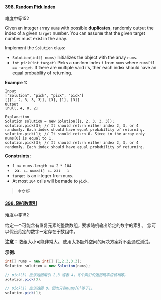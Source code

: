 #### [398. Random Pick Index](https://leetcode-cn.com/problems/random-pick-index/)

难度中等152

Given an integer array `nums` with possible **duplicates**, randomly output the index of a given `target` number. You can assume that the given target number must exist in the array.

Implement the `Solution` class:

- `Solution(int[] nums)` Initializes the object with the array `nums`.
- `int pick(int target)` Picks a random index `i` from `nums` where `nums[i] == target`. If there are multiple valid i's, then each index should have an equal probability of returning.

 

**Example 1:**

```
Input
["Solution", "pick", "pick", "pick"]
[[[1, 2, 3, 3, 3]], [3], [1], [3]]
Output
[null, 4, 0, 2]

Explanation
Solution solution = new Solution([1, 2, 3, 3, 3]);
solution.pick(3); // It should return either index 2, 3, or 4 randomly. Each index should have equal probability of returning.
solution.pick(1); // It should return 0. Since in the array only nums[0] is equal to 1.
solution.pick(3); // It should return either index 2, 3, or 4 randomly. Each index should have equal probability of returning.
```

 

**Constraints:**

- `1 <= nums.length <= 2 * 104`
- `-231 <= nums[i] <= 231 - 1`
- `target` is an integer from `nums`.
- At most `104` calls will be made to `pick`.





> 中文版

#### [398. 随机数索引](https://leetcode-cn.com/problems/random-pick-index/)

难度中等152

给定一个可能含有重复元素的整数数组，要求随机输出给定的数字的索引。 您可以假设给定的数字一定存在于数组中。

**注意：**
数组大小可能非常大。 使用太多额外空间的解决方案将不会通过测试。

**示例:**

```java
int[] nums = new int[] {1,2,3,3,3};
Solution solution = new Solution(nums);

// pick(3) 应该返回索引 2,3 或者 4。每个索引的返回概率应该相等。
solution.pick(3);

// pick(1) 应该返回 0。因为只有nums[0]等于1。
solution.pick(1);
```